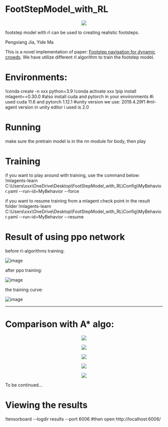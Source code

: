 # FootStepModel_with_RL

<p align="center">
  <img src="./Demo/footstep.gif" />
</p>

footstep model with rl can be used to creating realistic footsteps.

Pengxiang Jia, Yide Ma

This is a novel implementation of paper: [Footstep navigation for dynamic crowds](https://people.cs.rutgers.edu/~mk1353/pdfs/footstep-navigation.pdf).
We have utilize different rl algorithm to train the footstep model.

# Environments: 
!conda create -n xxx python=3.9
!conda activate xxx
!pip install mlagent==0.30.0
#also install cuda and pytorch in your environments
#i used cuda 11.6 and pytorch 1.12.1
#unity version we use: 2019.4.29f1
#ml-agent version in unity editor i used is 2.0

# Running
make sure the pretrain model is in the nn module for body, then play

# Training
if you want to play around with training, use the command below:
!mlagents-learn C:\Users\xxx\OneDrive\Desktop\FootStepModel_with_RL\Config\MyBehavior.yaml --run-id=MyBehavior --force

if you want to resume training from a mlagent check point in the result folder
!mlagents-learn C:\Users\xxx\OneDrive\Desktop\FootStepModel_with_RL\Config\MyBehavior.yaml --run-id=MyBehavior --resume

# Result of using ppo network

before rl-algorithms training:

![image](./Demo/old.gif)

after ppo training:

![image](./Demo/1.gif)


the training curve:

![image](./Demo/loss.png)

----------------------

# Comparison with A* algo:

<p align="center">
  <img src="./Demo/top/1.png" />
</p>

<p align="center">
  <img src="./Demo/top/2.png" />
</p>

<p align="center">
  <img src="./Demo/top/3.png" />
</p>

<p align="center">
  <img src="./Demo/firstperson/1.png" />
</p>

<p align="center">
  <img src="./Demo/firstperson/2.png" />
</p>

To be continued...

# Viewing the results
!tensorboard --logdir results --port 6006
#then open http://localhost:6006/


